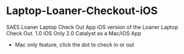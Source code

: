 # Laptop-Loaner-Checkout-iOS
SAES Loaner Laptop Check Out App
iOS version of the Loaner Laptop Check Out.
1.0 iOS Only
2.0 Catalyst as a Mac/iOS App
  * Mac only feature, click the dot to check in or out

